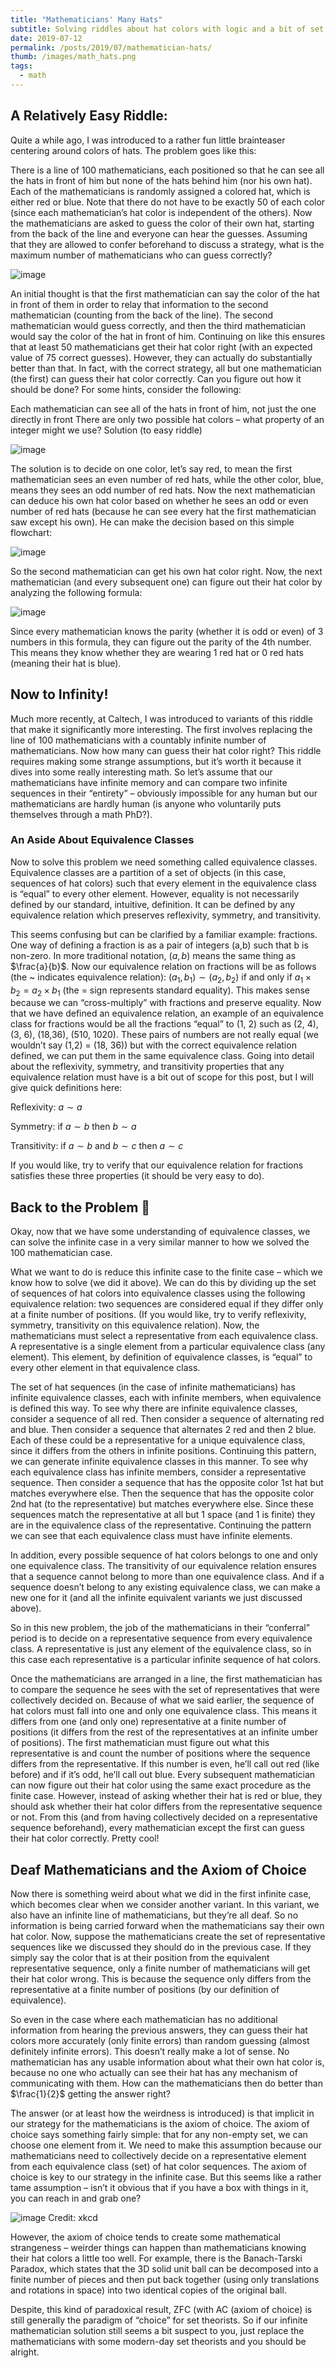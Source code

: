 ```yaml
---
title: "Mathematicians' Many Hats"
subtitle: Solving riddles about hat colors with logic and a bit of set theory.
date: 2019-07-12
permalink: /posts/2019/07/mathematician-hats/
thumb: /images/math_hats.png
tags:
  - math
---
```


## A Relatively Easy Riddle:
Quite a while ago, I was introduced to a rather fun little brainteaser centering around colors of hats. The problem goes like this:

There is a line of 100 mathematicians, each positioned so that he can see all the hats in front of him but none of the hats behind him (nor his own hat). Each of the mathematicians is randomly assigned a colored hat, which is either red or blue. Note that there do not have to be exactly 50 of each color (since each mathematician’s hat color is independent of the others). Now the mathematicians are asked to guess the color of their own hat, starting from the back of the line and everyone can hear the guesses. Assuming that they are allowed to confer beforehand to discuss a strategy, what is the maximum number of mathematicians who can guess correctly?

![image](https://github.com/user-attachments/assets/a5df0f2b-a884-4560-83ac-ad425263ec6e)

An initial thought is that the first mathematician can say the color of the hat in front of them in order to relay that information to the second mathematician (counting from the back of the line). The second mathematician would guess correctly, and then the third mathematician would say the color of the hat in front of him. Continuing on like this ensures that at least 50 mathematicians get their hat color right (with an expected value of 75 correct guesses). However, they can actually do substantially better than that. In fact, with the correct strategy, all but one mathematician (the first) can guess their hat color correctly. Can you figure out how it should be done? For some hints, consider the following:

Each mathematician can see all of the hats in front of him, not just the one directly in front
There are only two possible hat colors – what property of an integer might we use?
Solution (to easy riddle)

![image](https://github.com/user-attachments/assets/e61e3d6e-c7df-4028-a969-b9edb77fe3de)

The solution is to decide on one color, let’s say red, to mean the first mathematician sees an even number of red hats, while the other color, blue, means they sees an odd number of red hats. Now the next mathematician can deduce his own hat color based on whether he sees an odd or even number of red hats (because he can see every hat the first mathematician saw except his own). He can make the decision based on this simple flowchart:


![image](https://github.com/user-attachments/assets/baabd8f5-f5ce-423d-8ed4-b1d6e6ef87de)


So the second mathematician can get his own hat color right. Now, the next mathematician (and every subsequent one) can figure out their hat color by analyzing the following formula:


![image](https://github.com/user-attachments/assets/920648dc-9671-4455-bbe6-f0198564b381)


Since every mathematician knows the parity (whether it is odd or even) of 3 numbers in this formula, they can figure out the parity of the 4th number. This means they know whether they are wearing 1 red hat or 0 red hats (meaning their hat is blue).
## Now to Infinity!
Much more recently, at Caltech, I was introduced to variants of this riddle that make it significantly more interesting. The first involves replacing the line of 100 mathematicians with a countably infinite number of mathematicians. Now how many can guess their hat color right? This riddle requires making some strange assumptions, but it’s worth it because it dives into some really interesting math. So let’s assume that our mathematicians have infinite memory and can compare two infinite sequences in their “entirety” – obviously impossible for any human but our mathematicians are hardly human (is anyone who voluntarily puts themselves through a math PhD?).

### An Aside About Equivalence Classes
Now to solve this problem we need something called equivalence classes. Equivalence classes are a partition of a set of objects (in this case, sequences of hat colors) such that every element in the equivalence class is “equal” to every other element. However, equality is not necessarily defined by our standard, intuitive, definition. It can be defined by any equivalence relation which preserves reflexivity, symmetry, and transitivity.

This seems confusing but can be clarified by a familiar example: fractions. One way of defining a fraction is as a pair of integers (a,b) such that b is non-zero. In more traditional notation, $(a,b)$ means the same thing as $\frac{a}{b}$. Now our equivalence relation on fractions will be as follows (the ~ indicates equivalence relation): $(a_1, b_1) \sim (a_2, b_2)$  if and only if $a_1\times b_2 = a_2\times b_1$ (the = sign represents standard equality). This makes sense because we can “cross-multiply” with fractions and preserve equality. Now that we have defined an equivalence relation, an example of an equivalence class for fractions would be all the fractions “equal” to (1, 2) such as (2, 4), (3, 6), (18,36), (510, 1020). These pairs of numbers are not really equal (we wouldn’t say (1,2) = (18, 36)) but with the correct equivalence relation defined, we can put them in the same equivalence class. Going into detail about the reflexivity, symmetry, and transitivity properties that any equivalence relation must have is a bit out of scope for this post, but I will give quick definitions here:

Reflexivity: $a \sim a$

Symmetry: if $a \sim b$ then $b \sim a$

Transitivity: if $a \sim b$ and $b \sim c$ then $a \sim c$

If you would like, try to verify that our equivalence relation for fractions satisfies these three properties (it should be very easy to do).

## Back to the Problem 🙂
Okay, now that we have some understanding of equivalence classes, we can solve the infinite case in a very similar manner to how we solved the 100 mathematician case.

What we want to do is reduce this infinite case to the finite case – which we know how to solve (we did it above). We can do this by dividing up the set of sequences of hat colors into equivalence classes using the following equivalence relation: two sequences are considered equal if they differ only at a finite number of positions. (If you would like, try to verify reflexivity, symmetry, transitivity on this equivalence relation). Now, the mathematicians must select a representative from each equivalence class. A representative is a single element from a particular equivalence class (any element). This element, by definition of equivalence classes, is “equal” to every other element in that equivalence class.

The set of hat sequences (in the case of infinite mathematicians) has infinite equivalence classes, each with infinite members, when equivalence is defined this way. To see why there are infinite equivalence classes, consider a sequence of all red. Then consider a sequence of alternating red and blue. Then consider a sequence that alternates 2 red and then 2 blue. Each of these could be a representative for a unique equivalence class, since it differs from the others in infinite positions. Continuing this pattern, we can generate infinite equivalence classes in this manner. To see why each equivalence class has infinite members, consider a representative sequence. Then consider a sequence that has the opposite color 1st hat but matches everywhere else. Then the sequence that has the opposite color 2nd hat (to the representative) but matches everywhere else. Since these sequences match the representative at all but 1 space (and 1 is finite) they are in the equivalence class of the representative. Continuing the pattern we can see that each equivalence class must have infinite elements.

In addition, every possible sequence of hat colors belongs to one and only one equivalence class. The transitivity of our equivalence relation ensures that a sequence cannot belong to more than one equivalence class. And if a sequence doesn’t belong to any existing equivalence class, we can make a new one for it (and all the infinite equivalent variants we just discussed above).

So in this new problem, the job of the mathematicians in their “conferral” period is to decide on a representative sequence from every equivalence class. A representative is just any element of the equivalence class, so in this case each representative is a particular infinite sequence of hat colors.

Once the mathematicians are arranged in a line, the first mathematician has to compare the sequence he sees with the set of representatives that were collectively decided on. Because of what we said earlier, the sequence of hat colors must fall into one and only one equivalence class. This means it differs from one (and only one) representative at a finite number of positions (it differs from the rest of the representatives at an infinite umber of positions). The first mathematician must figure out what this representative is and count the number of positions where the sequence differs from the representative. If this number is even, he’ll call out red (like before) and if it’s odd, he’ll call out blue. Every subsequent mathematician can now figure out their hat color using the same exact procedure as the finite case. However, instead of asking whether their hat is red or blue, they should ask whether their hat color differs from the representative sequence or not. From this (and from having collectively decided on a representative sequence beforehand), every mathematician except the first can guess their hat color correctly. Pretty cool!

## Deaf Mathematicians and the Axiom of Choice
Now there is something weird about what we did in the first infinite case, which becomes clear when we consider another variant. In this variant, we also have an infinite line of mathematicians, but they’re all deaf. So no information is being carried forward when the mathematicians say their own hat color. Now, suppose the mathematicians create the set of representative sequences like we discussed they should do in the previous case. If they simply say the color that is at their position from the equivalent representative sequence, only a finite number of mathematicians will get their hat color wrong. This is because the sequence only differs from the representative at a finite number of positions (by our definition of equivalence).

So even in the case where each mathematician has no additional information from hearing the previous answers, they can guess their hat colors more accurately (only finite errors) than random guessing (almost definitely infinite errors). This doesn’t really make a lot of sense. No mathematician has any usable information about what their own hat color is, because no one who actually can see their hat has any mechanism of communicating with them. How can the mathematicians then do better than $\frac{1}{2}$ getting the answer right?

The answer (or at least how the weirdness is introduced) is that implicit in our strategy for the mathematicians is the axiom of choice. The axiom of choice says something fairly simple: that for any non-empty set, we can choose one element from it. We need to make this assumption because our mathematicians need to collectively decide on a representative element from each equivalence class (set) of hat color sequences. The axiom of choice is key to our strategy in the infinite case. But this seems like a rather tame assumption – isn’t it obvious that if you have a box with things in it, you can reach in and grab one?


![image](https://github.com/user-attachments/assets/bd0c4d4e-ed9c-47dd-8bc6-7eb99c4c84d6)
Credit: xkcd

However, the axiom of choice tends to create some mathematical strangeness – weirder things can happen than mathematicians knowing their hat colors a little too well. For example, there is the Banach-Tarski Paradox, which states that the 3D solid unit ball can be decomposed into a finite number of pieces and then put back together (using only translations and rotations in space) into two identical copies of the original ball.

Despite, this kind of paradoxical result, ZFC (with AC (axiom of choice) is still generally the paradigm of “choice” for set theorists. So if our infinite mathematician solution still seems a bit suspect to you, just replace the mathematicians with some modern-day set theorists and you should be alright.
